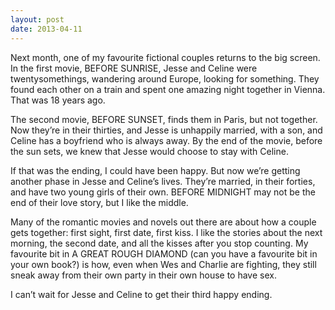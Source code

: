 ```yaml
---
layout: post
date: 2013-04-11
---
```


Next month, one of my favourite fictional couples returns to the big screen. In the first movie, BEFORE SUNRISE, Jesse and Celine were twentysomethings, wandering around Europe, looking for something. They found each other on a train and spent one amazing night together in Vienna. That was 18 years ago.  

The second movie, BEFORE SUNSET, finds them in Paris, but not together. Now they’re in their thirties, and Jesse is unhappily married, with a son, and Celine has a boyfriend who is always away. By the end of the movie, before the sun sets, we knew that Jesse would choose to stay with Celine.  

If that was the ending, I could have been happy. But now we’re getting another phase in Jesse and Celine’s lives. They’re married, in their forties, and have two young girls of their own. BEFORE MIDNIGHT may not be the end of their love story, but I like the middle.  

Many of the romantic movies and novels out there are about how a couple gets together: first sight, first date, first kiss. I like the stories about the next morning, the second date, and all the kisses after you stop counting. My favourite bit in A GREAT ROUGH DIAMOND (can you have a favourite bit in your own book?) is how, even when Wes and Charlie are fighting, they still sneak away from their own party in their own house to have sex.  

I can’t wait for Jesse and Celine to get their third happy ending.
